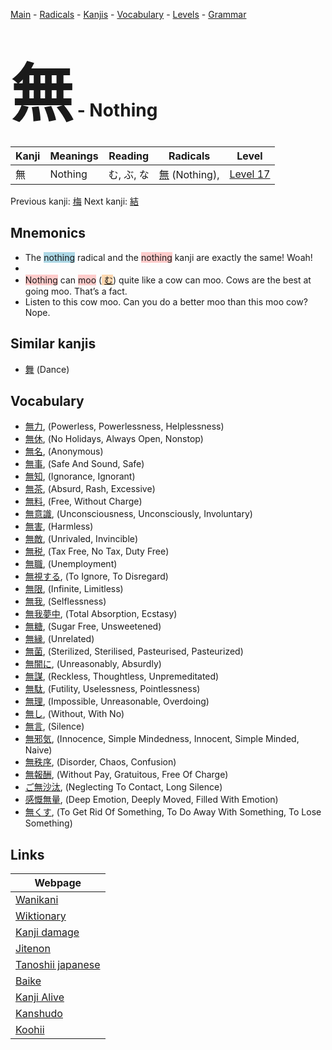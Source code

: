 <style> bigfont {font-size: 100px}</style>
[Main](../index.md) -
[Radicals](../radicals.md) -
[Kanjis](../kanjis.md) -
[Vocabulary](../vocabulary.md) -
[Levels](../levels.md) -
[Grammar](../grammar.md)
# <bigfont> 無</bigfont> - Nothing 

| Kanji | Meanings | Reading | Radicals | Level |
| --- | --- | --- | --- | --- |
| 無 | Nothing | む, ぶ, な | [無](../radicals/無.md) (Nothing),  | [Level 17](../levels/wk_level17.md) |

Previous kanji: [梅](梅.md) Next kanji: [結](結.md) 

## Mnemonics
 * The <span style="background-color:#ADD8E6"> nothing</span> radical and the <span style="background-color:#ffcccb"> nothing</span> kanji are exactly the same! Woah!
* 
* <span style="background-color:#ffcccb"> Nothing</span> can <span style="background-color:#ffcccb"> moo</span> (<span style="background-color:#fed8b1"> [む](https://jisho.org/search/む)</span>) quite like a cow can moo. Cows are the best at going moo. That’s a fact.
* Listen to this cow moo. Can you do a better moo than this moo cow? Nope.


## Similar kanjis
 * [舞](舞.md) (Dance)


## Vocabulary
 * [無力](../vocabulary/無.md), (Powerless, Powerlessness, Helplessness)
* [無休](../vocabulary/無.md), (No Holidays, Always Open, Nonstop)
* [無名](../vocabulary/無.md), (Anonymous)
* [無事](../vocabulary/無.md), (Safe And Sound, Safe)
* [無知](../vocabulary/無.md), (Ignorance, Ignorant)
* [無茶](../vocabulary/無.md), (Absurd, Rash, Excessive)
* [無料](../vocabulary/無.md), (Free, Without Charge)
* [無意識](../vocabulary/無.md), (Unconsciousness, Unconsciously, Involuntary)
* [無害](../vocabulary/無.md), (Harmless)
* [無敵](../vocabulary/無.md), (Unrivaled, Invincible)
* [無税](../vocabulary/無.md), (Tax Free, No Tax, Duty Free)
* [無職](../vocabulary/無.md), (Unemployment)
* [無視する](../vocabulary/無.md), (To Ignore, To Disregard)
* [無限](../vocabulary/無.md), (Infinite, Limitless)
* [無我](../vocabulary/無.md), (Selflessness)
* [無我夢中](../vocabulary/無.md), (Total Absorption, Ecstasy)
* [無糖](../vocabulary/無.md), (Sugar Free, Unsweetened)
* [無縁](../vocabulary/無.md), (Unrelated)
* [無菌](../vocabulary/無.md), (Sterilized, Sterilised, Pasteurised, Pasteurized)
* [無闇に](../vocabulary/無.md), (Unreasonably, Absurdly)
* [無謀](../vocabulary/無.md), (Reckless, Thoughtless, Unpremeditated)
* [無駄](../vocabulary/無.md), (Futility, Uselessness, Pointlessness)
* [無理](../vocabulary/無.md), (Impossible, Unreasonable, Overdoing)
* [無し](../vocabulary/無.md), (Without, With No)
* [無言](../vocabulary/無.md), (Silence)
* [無邪気](../vocabulary/無.md), (Innocence, Simple Mindedness, Innocent, Simple Minded, Naive)
* [無秩序](../vocabulary/無.md), (Disorder, Chaos, Confusion)
* [無報酬](../vocabulary/無.md), (Without Pay, Gratuitous, Free Of Charge)
* [ご無沙汰](../vocabulary/無.md), (Neglecting To Contact, Long Silence)
* [感慨無量](../vocabulary/無.md), (Deep Emotion, Deeply Moved, Filled With Emotion)
* [無くす](../vocabulary/無.md), (To Get Rid Of Something, To Do Away With Something, To Lose Something)



## Links 

| Webpage |
| --- |
| [Wanikani          ](https://www.wanikani.com/kanji/無) |
| [Wiktionary        ](https://en.wiktionary.org/wiki/無) |
| [Kanji damage      ](http://www.kanjidamage.com/kanji/search?utf8=✓&q=無) |
| [Jitenon           ](https://jitenon.com/kanji/無) |
| [Tanoshii japanese ](https://www.tanoshiijapanese.com/dictionary/kanji.cfm?k=無) |
| [Baike             ](https://baike.baidu.com/item/無) |
| [Kanji Alive       ](https://app.kanjialive.com/無) |
| [Kanshudo          ](https://www.kanshudo.com/searchmn?q=無) |
| [Koohii            ](https://kanji.koohii.com/study/kanji/無) |
